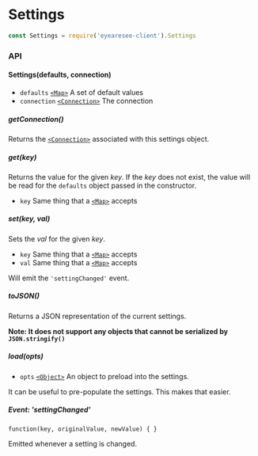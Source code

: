 # Settings

```js
const Settings = require('eyearesee-client').Settings
```

### API

#### Settings(defaults, connection)

* `defaults` [`<Map>`][] A set of default values
* `connection` [`<Connection>`][] The connection


##### getConnection()

Returns the [`<Connection>`][] associated with this settings object.


##### get(key)

Returns the value for the given _key_. If the _key_ does not exist,
the value will be read for the `defaults` object passed in the constructor.

* `key` Same thing that a [`<Map>`][] accepts


##### set(key, val)

Sets the _val_ for the given _key_.

* `key` Same thing that a [`<Map>`][] accepts
* `val` Same thing that a [`<Map>`][] accepts

Will emit the `'settingChanged'` event.


##### toJSON()

Returns a JSON representation of the current settings.

**Note: It does not support any objects that cannot be serialized
by `JSON.stringify()`**


##### load(opts)

* `opts` [`<Object>`][] An object to preload into the settings.

It can be useful to pre-populate the settings. This makes that easier.


##### Event: 'settingChanged'

`function(key, originalValue, newValue) { }`

Emitted whenever a setting is changed.

[`<Object>`]: https://mdn.io/object
[`<Map>`]: https://mdn.io/map
[`<Connection>`]: connection.md
